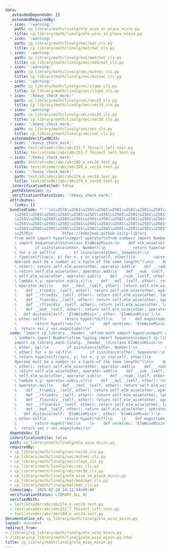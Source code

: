 ```yaml
---
data:
  _extendedDependsOn: []
  _extendedRequiredBy:
  - icon: ':warning:'
    path: cp_library/math/linalg/elm_wise_in_place_mixin.py
    title: cp_library/math/linalg/elm_wise_in_place_mixin.py
  - icon: ':warning:'
    path: cp_library/math/linalg/mat/mat_cls.py
    title: cp_library/math/linalg/mat/mat_cls.py
  - icon: ':warning:'
    path: cp_library/math/linalg/mat/mod/mat_cls.py
    title: cp_library/math/linalg/mat/mod/mat_cls.py
  - icon: ':warning:'
    path: cp_library/math/linalg/vec/mutvec_cls.py
    title: cp_library/math/linalg/vec/mutvec_cls.py
  - icon: ':warning:'
    path: cp_library/math/linalg/vec/slope_cls.py
    title: cp_library/math/linalg/vec/slope_cls.py
  - icon: ':heavy_check_mark:'
    path: cp_library/math/linalg/vec/vec2d_cls.py
    title: cp_library/math/linalg/vec/vec2d_cls.py
  - icon: ':warning:'
    path: cp_library/math/linalg/vec/vec3d_cls.py
    title: cp_library/math/linalg/vec/vec3d_cls.py
  - icon: ':heavy_check_mark:'
    path: cp_library/math/linalg/vec/vec_cls.py
    title: cp_library/math/linalg/vec/vec_cls.py
  _extendedVerifiedWith:
  - icon: ':heavy_check_mark:'
    path: test/atcoder/abc/abc151_f_fbisect_left.test.py
    title: test/atcoder/abc/abc151_f_fbisect_left.test.py
  - icon: ':heavy_check_mark:'
    path: test/atcoder/abc/abc189_e_vec2d.test.py
    title: test/atcoder/abc/abc189_e_vec2d.test.py
  - icon: ':heavy_check_mark:'
    path: test/atcoder/abc/abc274_e_vec2d.test.py
    title: test/atcoder/abc/abc274_e_vec2d.test.py
  _isVerificationFailed: false
  _pathExtension: py
  _verificationStatusIcon: ':heavy_check_mark:'
  attributes:
    links: []
  bundledCode: "'''\n\u257A\u2501\u2501\u2501\u2501\u2501\u2501\u2501\u2501\u2501\u2501\
    \u2501\u2501\u2501\u2501\u2501\u2501\u2501\u2501\u2501\u2501\u2501\u2501\u2501\
    \u2501\u2501\u2501\u2501\u2501\u2501\u2501\u2501\u2501\u2501\u2501\u2501\u2501\
    \u2501\u2501\u2501\u2501\u2501\u2501\u2501\u2501\u2501\u2501\u2501\u2501\u2501\
    \u2501\u2501\u2501\u2501\u2501\u2501\u2501\u2501\u2501\u2501\u2501\u2501\u2501\
    \u2578\n             https://kobejean.github.io/cp-library               \n'''\n\
    from math import hypot\nimport operator\nfrom numbers import Number\nfrom typing\
    \ import Sequence\n\n\n\nclass ElmWiseMixin:\n    def elm_wise(self, other, op):\n\
    \        if isinstance(other, Number):\n            return type(self)(op(x, other)\
    \ for x in self)\n        if isinstance(other, Sequence):\n            return\
    \ type(self)(op(x, y) for x, y in zip(self, other))\n        raise ValueError(\"\
    Operand must be a number or a tuple of the same length\")\n\n    def __add__(self,\
    \ other): return self.elm_wise(other, operator.add)\n    def __radd__(self, other):\
    \ return self.elm_wise(other, operator.add)\n    def __sub__(self, other): return\
    \ self.elm_wise(other, operator.sub)\n    def __rsub__(self, other): return self.elm_wise(other,\
    \ lambda x,y: operator.sub(y,x))\n    def __mul__(self, other): return self.elm_wise(other,\
    \ operator.mul)\n    def __rmul__(self, other): return self.elm_wise(other, operator.mul)\n\
    \    def __truediv__(self, other): return self.elm_wise(other, operator.truediv)\n\
    \    def __rtruediv__(self, other): return self.elm_wise(other, lambda x,y: operator.truediv(y,x))\n\
    \    def __floordiv__(self, other): return self.elm_wise(other, operator.floordiv)\n\
    \    def __rfloordiv__(self, other): return self.elm_wise(other, lambda x,y: operator.floordiv(y,x))\n\
    \    def __mod__(self, other): return self.elm_wise(other, operator.mod)\n\n \
    \   def distance(self: 'ElmWiseMixin', other: 'ElmWiseMixin'):\n        diff =\
    \ other-self\n        return hypot(*diff)\n    \n    def magnitude(vec: 'ElmWiseMixin'):\n\
    \        return hypot(*vec)\n    \n    def norm(vec: 'ElmWiseMixin'):\n      \
    \  return vec / vec.magnitude()\n"
  code: "import cp_library.__header__\nfrom math import hypot\nimport operator\nfrom\
    \ numbers import Number\nfrom typing import Sequence\nimport cp_library.math.__header__\n\
    import cp_library.math.linalg.__header__\n\nclass ElmWiseMixin:\n    def elm_wise(self,\
    \ other, op):\n        if isinstance(other, Number):\n            return type(self)(op(x,\
    \ other) for x in self)\n        if isinstance(other, Sequence):\n           \
    \ return type(self)(op(x, y) for x, y in zip(self, other))\n        raise ValueError(\"\
    Operand must be a number or a tuple of the same length\")\n\n    def __add__(self,\
    \ other): return self.elm_wise(other, operator.add)\n    def __radd__(self, other):\
    \ return self.elm_wise(other, operator.add)\n    def __sub__(self, other): return\
    \ self.elm_wise(other, operator.sub)\n    def __rsub__(self, other): return self.elm_wise(other,\
    \ lambda x,y: operator.sub(y,x))\n    def __mul__(self, other): return self.elm_wise(other,\
    \ operator.mul)\n    def __rmul__(self, other): return self.elm_wise(other, operator.mul)\n\
    \    def __truediv__(self, other): return self.elm_wise(other, operator.truediv)\n\
    \    def __rtruediv__(self, other): return self.elm_wise(other, lambda x,y: operator.truediv(y,x))\n\
    \    def __floordiv__(self, other): return self.elm_wise(other, operator.floordiv)\n\
    \    def __rfloordiv__(self, other): return self.elm_wise(other, lambda x,y: operator.floordiv(y,x))\n\
    \    def __mod__(self, other): return self.elm_wise(other, operator.mod)\n\n \
    \   def distance(self: 'ElmWiseMixin', other: 'ElmWiseMixin'):\n        diff =\
    \ other-self\n        return hypot(*diff)\n    \n    def magnitude(vec: 'ElmWiseMixin'):\n\
    \        return hypot(*vec)\n    \n    def norm(vec: 'ElmWiseMixin'):\n      \
    \  return vec / vec.magnitude()\n"
  dependsOn: []
  isVerificationFile: false
  path: cp_library/math/linalg/elm_wise_mixin.py
  requiredBy:
  - cp_library/math/linalg/vec/vec2d_cls.py
  - cp_library/math/linalg/vec/mutvec_cls.py
  - cp_library/math/linalg/vec/slope_cls.py
  - cp_library/math/linalg/vec/vec_cls.py
  - cp_library/math/linalg/vec/vec3d_cls.py
  - cp_library/math/linalg/elm_wise_in_place_mixin.py
  - cp_library/math/linalg/mat/mod/mat_cls.py
  - cp_library/math/linalg/mat/mat_cls.py
  timestamp: '2025-07-28 14:11:54+09:00'
  verificationStatus: LIBRARY_ALL_AC
  verifiedWith:
  - test/atcoder/abc/abc274_e_vec2d.test.py
  - test/atcoder/abc/abc151_f_fbisect_left.test.py
  - test/atcoder/abc/abc189_e_vec2d.test.py
documentation_of: cp_library/math/linalg/elm_wise_mixin.py
layout: document
redirect_from:
- /library/cp_library/math/linalg/elm_wise_mixin.py
- /library/cp_library/math/linalg/elm_wise_mixin.py.html
title: cp_library/math/linalg/elm_wise_mixin.py
---
```

